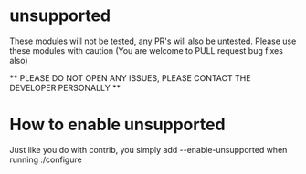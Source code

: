 # unsupported 
These modules will not be tested, any PR's will also be untested. Please use these modules with caution (You are welcome to PULL request bug fixes also)

** PLEASE DO NOT OPEN ANY ISSUES, PLEASE CONTACT THE DEVELOPER PERSONALLY **

# How to enable unsupported
Just like you do with contrib, you simply add --enable-unsupported when running ./configure
